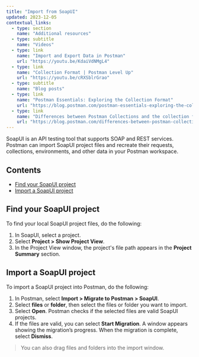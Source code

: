 ```yaml
---
title: "Import from SoapUI"
updated: 2023-12-05
contextual_links:
  - type: section
    name: "Additional resources"
  - type: subtitle
    name: "Videos"
  - type: link
    name: "Import and Export Data in Postman"
    url: "https://youtu.be/KdaiVdNMgL4"
  - type: link
    name: "Collection Format | Postman Level Up"
    url: "https://youtu.be/cRXSblrGrao"
  - type: subtitle
    name: "Blog posts"
  - type: link
    name: "Postman Essentials: Exploring the Collection Format"
    url: "https://blog.postman.com/postman-essentials-exploring-the-collection-format/"
  - type: link
    name: "Differences between Postman Collections and the collection format"
    url: "https://blog.postman.com/differences-between-postman-collections-and-collection-format/"
---
```


SoapUI is an API testing tool that supports SOAP and REST services. Postman can import SoapUI project files and recreate their requests, collections, environments, and other data in your Postman workspace.

## Contents

* [Find your SoapUI project](#find-your-soapui-project)
* [Import a SoapUI project](#import-a-soapui-project)

## Find your SoapUI project

To find your local SoapUI project files, do the following:

1. In SoapUI, select a project.
1. Select **Project > Show Project View**.
1. In the Project View window, the project's file path appears in the **Project Summary** section.

## Import a SoapUI project

To import a SoapUI project into Postman, do the following:

1. In Postman, select **Import > Migrate to Postman > SoapUI**.
1. Select **files** or **folder**, then select the files or folder you want to import.
1. Select **Open**. Postman checks if the selected files are valid SoapUI projects.
1. If the files are valid, you can select **Start Migration**. A window appears showing the migration’s progress. When the migration is complete, select **Dismiss**.

  > You can also drag files and folders into the import window.
